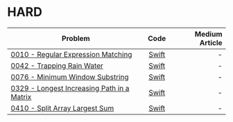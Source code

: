 # HARD

| Problem        | Code           | Medium Article  |
| ------------- |:-------------:| -----:|
| [0010 - Regular Expression Matching](https://leetcode.com/problems/regular-expression-matching)| [Swift](https://github.com/rudrankriyam/LeetCode-in-Swift/blob/master/HARD/0010%20-%20Regular%20Expression%20Matching.swift)| - |
| [0042 - Trapping Rain Water](https://leetcode.com/problems/trapping-rain-water)| [Swift](https://github.com/rudrankriyam/LeetCode-in-Swift/blob/master/HARD/0042%20-%20Trapping%20Rain%20Water.swift)| - |
| [0076 - Minimum Window Substring](https://leetcode.com/problems/minimum-window-substring)| [Swift](https://github.com/rudrankriyam/LeetCode-in-Swift/blob/master/HARD/0076%20-%20Minimum%20Window%20Substring.swift)| - |
| [0329 - Longest Increasing Path in a Matrix](https://leetcode.com/problems/longest-increasing-path-in-a-matrix)| [Swift](https://github.com/rudrankriyam/LeetCode-in-Swift/blob/master/HARD/0329%20-%20Longest%20Increasing%20Path%20in%20a%20Matrix.swift)| - |
| [0410 - Split Array Largest Sum](https://leetcode.com/problems/split-array-largest-sum)| [Swift](https://github.com/rudrankriyam/LeetCode-in-Swift/blob/master/HARD/0410%20-%20Split%20Array%20Largest%20Sum.swift)| - |
